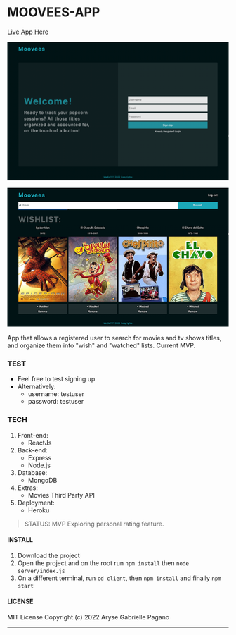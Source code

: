 # MOOVEES-APP

[Live App Here](https://moovees-app.herokuapp.com/)

![Img of live app home](moovee.png)

![Img of live user page](moovee2.png)

App that allows a registered user to search for movies and tv shows titles, and organize them into "wish" and "watched" lists. Current MVP.

### TEST

- Feel free to test signing up
- Alternatively:
  - username: testuser
  - password: testuser

### TECH

1. Front-end:
   - ReactJs
2. Back-end:
   - Express
   - Node.js
3. Database:
   - MongoDB
4. Extras:
   - Movies Third Party API
5. Deployment:
   - Heroku

> STATUS: MVP
> Exploring personal rating feature.

#### INSTALL

1. Download the project
2. Open the project and on the root run `npm install` then `node server/index.js`
3. On a different terminal, run `cd client`, then `npm install` and finally `npm start`

#### LICENSE

MIT License
Copyright (c) 2022 Aryse Gabrielle Pagano

---
